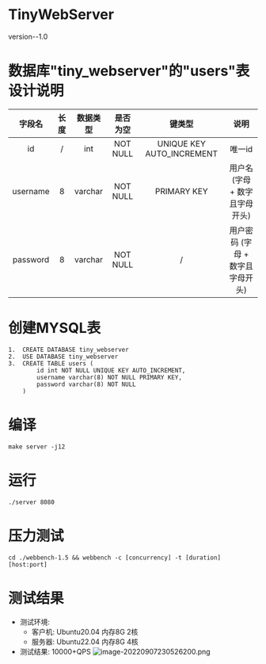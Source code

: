 # TinyWebServer
version--1.0

# 数据库"tiny_webserver"的"users"表设计说明

|  字段名  | 长度 | 数据类型 | 是否为空 |          键类型           |               说明               |
| :------: | :--: | :------: | :------: | :-----------------------: | :------------------------------: |
|    id    |  /   |   int    | NOT NULL | UNIQUE KEY AUTO_INCREMENT |              唯一id              |
| username |  8   | varchar  | NOT NULL |        PRIMARY KEY        |  用户名 (字母 + 数字且字母开头)  |
| password |  8   | varchar  | NOT NULL |             /             | 用户密码 (字母 + 数字且字母开头) |

# 创建MYSQL表

```mysql
1.  CREATE DATABASE tiny_webserver
2.  USE DATABASE tiny_webserver
3.  CREATE TABLE users (
        id int NOT NULL UNIQUE KEY AUTO_INCREMENT,
        username varchar(8) NOT NULL PRIMARY KEY,
        password varchar(8) NOT NULL
    )
```

# 编译
`make server -j12`

# 运行
`./server 8080`

# 压力测试
`cd ./webbench-1.5 && webbench -c [concurrency] -t [duration] [host:port]`

# 测试结果
  - 测试环境: 
    - 客户机: Ubuntu20.04 内存8G 2核
    - 服务器: Ubuntu22.04 内存8G 4核
  - 测试结果: 10000+QPS
![image-20220907230526200.png](https://s2.loli.net/2022/09/07/ezJbM4UtBpP9Isn.png)